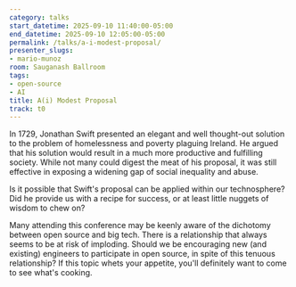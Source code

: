 ```yaml
---
category: talks
start_datetime: 2025-09-10 11:40:00-05:00
end_datetime: 2025-09-10 12:05:00-05:00
permalink: /talks/a-i-modest-proposal/
presenter_slugs:
- mario-munoz
room: Sauganash Ballroom
tags:
- open-source
- AI
title: A(i) Modest Proposal
track: t0
---
```


In 1729, Jonathan Swift presented an elegant and well thought-out solution to the problem of homelessness and poverty plaguing Ireland. He argued that his solution would result in a much more productive and fulfilling society. While not many could digest the meat of his proposal, it was still effective in exposing a widening gap of social inequality and abuse. 

Is it possible that Swift's proposal can be applied within our technosphere? Did he provide us with a recipe for success, or at least little nuggets of wisdom to chew on? 

Many attending this conference may be keenly aware of the dichotomy between open source and big tech. There is a relationship that always seems to be at risk of imploding. Should we be encouraging new (and existing) engineers to participate in open source, in spite of this tenuous relationship? If this topic whets your appetite, you'll definitely want to come to see what's cooking.
